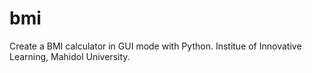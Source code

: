 # bmi
Create a BMI calculator in GUI mode with Python. Institue of Innovative Learning, Mahidol University.
